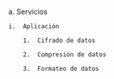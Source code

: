 a.  Servicios

    i.  Aplicación

        1.  Cifrado de datos

        2.  Compresión de datos

        3.  Formateo de datos
